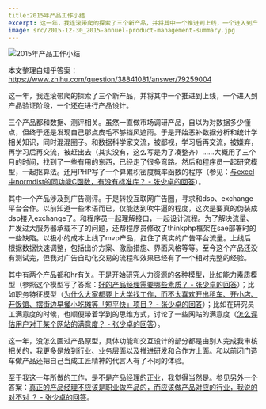 ```yaml
---
title:2015年产品工作小结
excerpt: 这一年，我连滚带爬的探索了三个新产品，并将其中一个推进到上线，一个进入到产品验证阶段，一个还在进行产品设计。做个简单的总结吧。
image: src/2015-12-30_2015-annuel-product-management-summary.jpg
---
```


![2015年产品工作小结](src/2015-12-30_2015-annuel-product-management-summary.jpg)

本文整理自知乎答案：https://www.zhihu.com/question/38841081/answer/79259004

这一年，我连滚带爬的探索了三个新产品，并将其中一个推进到上线，一个进入到产品验证阶段，一个还在进行产品设计。

三个产品都和数据、测评相关。虽然一直做市场调研产品，自以为对数据多少懂点，但终于还是发现自己那点皮毛不够挡风遮雨。于是开始恶补数据分析和统计学相关知识，同时混混圈子。和数据科学家交流，被鄙视，学习后再交流，被嫌弃，再学习后再交流，被赶出去（其实没有，这么写是为了凑整齐）……大概用了三个月的时间，找到了一些有用的东西，已经走了很多弯路。然后和程序员一起研究模型，一起抠算法。还用PHP写了一个算累积密度概率函数的程序（参见：[与excel中normdist的同功能C函数，有没有标准库？ - 张少卓的回答](https://www.zhihu.com/question/24475451/answer/60719590)）。

其中一个产品涉及到广告测评。于是转投互联网广告圈，寻求和dsp、exchange平台合作。以前知道一些术语而已，仅能达到吹牛逼的程度，这次是要真的伪装成dsp接入exchange了。和程序员一起理解接口，一起设计流程。为了解决流量、并发过大服务器承载不了的问题，还帮程序员修改了thinkphp框架在sae部署时的一些缺陷。以极小的成本上线了mvp产品，扛住了真实的广告平台流量。上线后根据数据快速调整，包括出价方案、激励措施、界面风格等等。至今这个产品还没有测试完，但我对广告自动化交易的流程和效果已经有了一个相对完整的经验。

其中有两个产品都和hr有关。于是开始研究人力资源的各种模型，比如能力素质模型（参照这个模型写了答案：[好的产品经理需要哪些素质？ - 张少卓的回答](https://www.zhihu.com/question/19551165/answer/54929129)）；比如职务特征模型（[为什么大家都要上大学找工作，而不太喜欢开出租车、开小店、开饭馆、摆街边早餐小吃摊等「短平快」项目？ - 张少卓的回答](https://www.zhihu.com/question/23208119/answer/44975905)）；比如在研究员工满意度的时候，也顺便带着学到的思维方式，讨论了一些网站的满意度（[怎么评估用户对于某个网站的满意度？ - 张少卓的回答](https://www.zhihu.com/question/21904697/answer/44394879)）。

这一年，没怎么画过产品原型，具体功能和交互设计的部分都是由别人完成我审核把关的，我更多是放到行业、业务层面以及推进研发和合作方上面。和以前闭门造车做产品还把自己当成工匠精神的代言人有了不同的体验。

至于我这一年所做的工作，是不是产品经理的正业，我觉得当然是。参见另外一个答案：[真正的产品经理不应该是职业做产品的，而应该做产品对应的行业，我说的对不对 ？ - 张少卓的回答](https://www.zhihu.com/question/26601763/answer/38761781)。